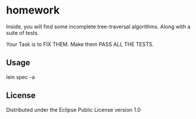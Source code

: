 # homework

Inside, you will find some incomplete tree-traversal algorithms.  Along with a suite of tests.

Your Task is to FIX THEM.  Make them PASS ALL THE TESTS.

## Usage

lein spec -a

## License

Distributed under the Eclipse Public License version 1.0
